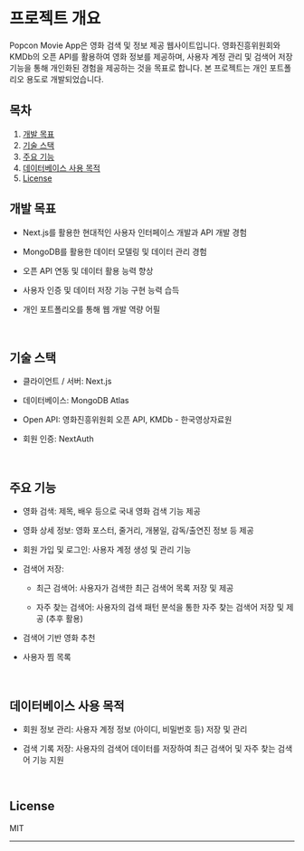 # 프로젝트 개요

Popcon Movie App은 영화 검색 및 정보 제공 웹사이트입니다. 영화진흥위원회와 KMDb의 오픈 API를 활용하여 영화 정보를 제공하며, 사용자 계정 관리 및 검색어 저장 기능을 통해 개인화된 경험을 제공하는 것을 목표로 합니다. 본 프로젝트는 개인 포트폴리오 용도로 개발되었습니다.

## 목차

1.  [개발 목표](#개발-목표)
2.  [기술 스택](#기술-스택)
3.  [주요 기능](#주요-기능)
4.  [데이터베이스 사용 목적](#데이터베이스-사용-목적)
5.  [License](#license)

## 개발 목표

- Next.js를 활용한 현대적인 사용자 인터페이스 개발과 API 개발 경험

- MongoDB를 활용한 데이터 모델링 및 데이터 관리 경험

- 오픈 API 연동 및 데이터 활용 능력 향상

- 사용자 인증 및 데이터 저장 기능 구현 능력 습득

- 개인 포트폴리오를 통해 웹 개발 역량 어필

<br />

## 기술 스택

- 클라이언트 / 서버: Next.js

- 데이터베이스: MongoDB Atlas

- Open API: 영화진흥위원회 오픈 API, KMDb - 한국영상자료원

- 회원 인증: NextAuth

<br />

## 주요 기능

- 영화 검색: 제목, 배우 등으로 국내 영화 검색 기능 제공

- 영화 상세 정보: 영화 포스터, 줄거리, 개봉일, 감독/출연진 정보 등 제공

- 회원 가입 및 로그인: 사용자 계정 생성 및 관리 기능

- 검색어 저장:

  - 최근 검색어: 사용자가 검색한 최근 검색어 목록 저장 및 제공

  - 자주 찾는 검색어: 사용자의 검색 패턴 분석을 통한 자주 찾는 검색어 저장 및 제공 (추후 활용)

- 검색어 기반 영화 추천

- 사용자 찜 목록

<br />

## 데이터베이스 사용 목적

- 회원 정보 관리: 사용자 계정 정보 (아이디, 비밀번호 등) 저장 및 관리

- 검색 기록 저장: 사용자의 검색어 데이터를 저장하여 최근 검색어 및 자주 찾는 검색어 기능 지원

<br />

## License

MIT

---
